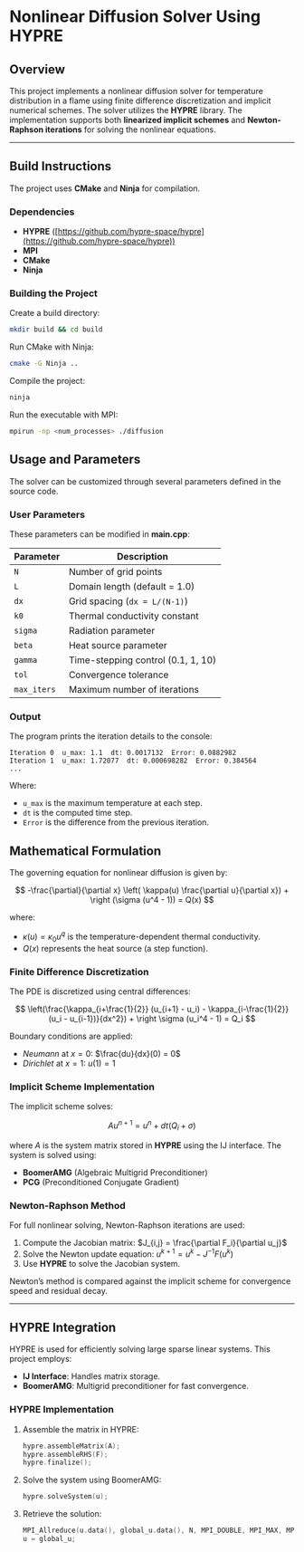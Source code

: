 # Nonlinear Diffusion Solver Using HYPRE
## Overview
This project implements a nonlinear diffusion solver for temperature distribution in a flame using finite difference discretization and implicit numerical schemes. The solver utilizes the **HYPRE** library. The implementation supports both **linearized implicit schemes** and **Newton-Raphson iterations** for solving the nonlinear equations.

---

## Build Instructions
The project uses **CMake** and **Ninja** for compilation.

### Dependencies
- **HYPRE** ([https://github.com/hypre-space/hypre](https://github.com/hypre-space/hypre))
- **MPI**
- **CMake**
- **Ninja**

### Building the Project
Create a build directory:
```bash
mkdir build && cd build
```

Run CMake with Ninja:
```bash
cmake -G Ninja ..
```

Compile the project:
```bash
ninja
```

Run the executable with MPI:
```bash
mpirun -np <num_processes> ./diffusion
```

## Usage and Parameters
The solver can be customized through several parameters defined in the source code.

### User Parameters
These parameters can be modified in **main.cpp**:

| Parameter   | Description                        |
| ----------- | ---------------------------------- |
| `N`         | Number of grid points              |
| `L`         | Domain length (default = 1.0)      |
| `dx`        | Grid spacing (`dx = L/(N-1)`)      |
| `k0`        | Thermal conductivity constant      |
| `sigma`     | Radiation parameter                |
| `beta`      | Heat source parameter              |
| `gamma`     | Time-stepping control (0.1, 1, 10) |
| `tol`       | Convergence tolerance              |
| `max_iters` | Maximum number of iterations       |

### Output
The program prints the iteration details to the console:

```
Iteration 0  u_max: 1.1  dt: 0.0017132  Error: 0.0882982
Iteration 1  u_max: 1.72077  dt: 0.000698282  Error: 0.384564
...
```

Where:
- `u_max` is the maximum temperature at each step.
- `dt` is the computed time step.
- `Error` is the difference from the previous iteration.

## Mathematical Formulation
The governing equation for nonlinear diffusion is given by:

$$
-\frac{\partial}{\partial x} \left( \kappa(u) \frac{\partial u}{\partial x}) + \right (\sigma (u^4 - 1)) = Q(x)
$$

where:

- $\kappa(u) = \kappa_0 u^q$ is the temperature-dependent thermal conductivity.
- $Q(x)$ represents the heat source (a step function).

### Finite Difference Discretization
The PDE is discretized using central differences:

$$
\left(\frac{\kappa_{i+\frac{1}{2}} (u_{i+1} - u_i) - \kappa_{i-\frac{1}{2}} (u_i - u_{i-1})}{dx^2}) + \right \sigma (u_i^4 - 1) = Q_i
$$

Boundary conditions are applied:
- *Neumann* at $x = 0$: $\frac{du}{dx}(0) = 0$
- *Dirichlet* at $x = 1$: $u(1) = 1$

### Implicit Scheme Implementation
The implicit scheme solves:

$$
A u^{n+1} = u^n + dt (Q_i + \sigma)
$$

where $A$ is the system matrix stored in **HYPRE** using the IJ interface. The system is solved using:

- **BoomerAMG** (Algebraic Multigrid Preconditioner)
- **PCG** (Preconditioned Conjugate Gradient)

### Newton-Raphson Method
For full nonlinear solving, Newton-Raphson iterations are used:

1. Compute the Jacobian matrix:
   $J_{i,j} = \frac{\partial F_i}{\partial u_j}$
2. Solve the Newton update equation:
   $u^{k+1} = u^k - J^{-1} F(u^k)$
3. Use **HYPRE** to solve the Jacobian system.

Newton’s method is compared against the implicit scheme for convergence speed and residual decay.

---

## HYPRE Integration
HYPRE is used for efficiently solving large sparse linear systems. This project employs:

- **IJ Interface**: Handles matrix storage.
- **BoomerAMG**: Multigrid preconditioner for fast convergence.

### HYPRE Implementation

1. Assemble the matrix in HYPRE:
   ```cpp
   hypre.assembleMatrix(A);
   hypre.assembleRHS(F);
   hypre.finalize();
   ```
2. Solve the system using BoomerAMG:
   ```cpp
   hypre.solveSystem(u);
   ```
3. Retrieve the solution:
   ```cpp
   MPI_Allreduce(u.data(), global_u.data(), N, MPI_DOUBLE, MPI_MAX, MPI_COMM_WORLD);
   u = global_u;
   ```